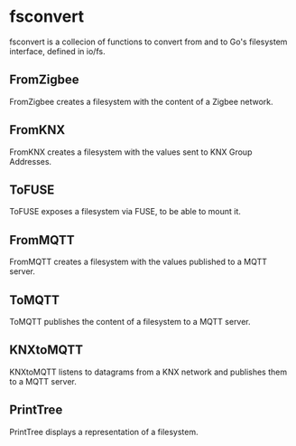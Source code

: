 # fsconvert

fsconvert is a collecion of functions to convert from and
to Go's filesystem interface, defined in io/fs.

## FromZigbee

FromZigbee creates a filesystem with the content of a Zigbee network.

## FromKNX

FromKNX creates a filesystem with the values sent to KNX Group Addresses.

## ToFUSE

ToFUSE exposes a filesystem via FUSE, to be able to mount it.

## FromMQTT

FromMQTT creates a filesystem with the values published to a MQTT server.

## ToMQTT

ToMQTT publishes the content of a filesystem to a MQTT server.

## KNXtoMQTT

KNXtoMQTT listens to datagrams from a KNX network and publishes them
to a MQTT server.

## PrintTree

PrintTree displays a representation of a filesystem.
